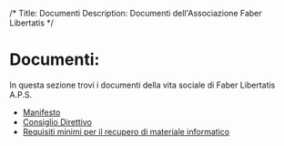 /*
Title: Documenti
Description: Documenti dell'Associazione Faber Libertatis
*/
# Documenti:

In questa sezione trovi i documenti della vita sociale di Faber Libertatis A.P.S.

* [Manifesto](/documenti/manifesto)
* [Consiglio Direttivo](/documenti/consiglio_direttivo)
* [Requisiti minimi per il recupero di materiale informatico](/documenti/requisiti_minimi_recupero)
